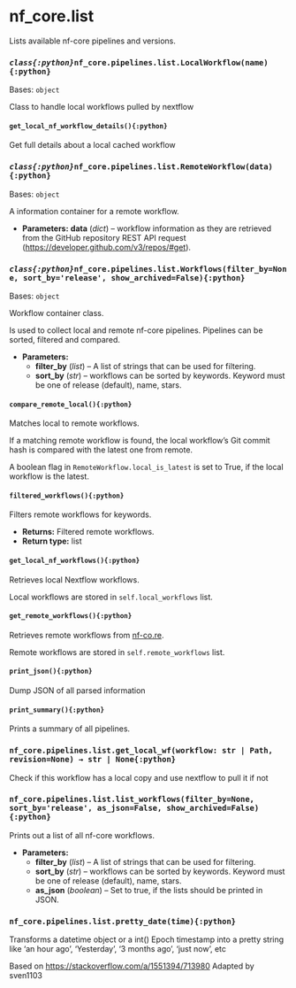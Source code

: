 # nf_core.list

Lists available nf-core pipelines and versions.

### _`class{:python}`_`nf_core.pipelines.list.LocalWorkflow(name){:python}`

Bases: `object`

Class to handle local workflows pulled by nextflow

#### `get_local_nf_workflow_details(){:python}`

Get full details about a local cached workflow

### _`class{:python}`_`nf_core.pipelines.list.RemoteWorkflow(data){:python}`

Bases: `object`

A information container for a remote workflow.

- **Parameters:**
  **data** (_dict_) – workflow information as they are retrieved from the GitHub repository REST API request
  (<https://developer.github.com/v3/repos/#get>).

### _`class{:python}`_`nf_core.pipelines.list.Workflows(filter_by=None, sort_by='release', show_archived=False){:python}`

Bases: `object`

Workflow container class.

Is used to collect local and remote nf-core pipelines. Pipelines
can be sorted, filtered and compared.

- **Parameters:**
  - **filter_by** (_list_) – A list of strings that can be used for filtering.
  - **sort_by** (_str_) – workflows can be sorted by keywords. Keyword must be one of
    release (default), name, stars.

#### `compare_remote_local(){:python}`

Matches local to remote workflows.

If a matching remote workflow is found, the local workflow’s Git commit hash is compared
with the latest one from remote.

A boolean flag in `RemoteWorkflow.local_is_latest` is set to True, if the local workflow
is the latest.

#### `filtered_workflows(){:python}`

Filters remote workflows for keywords.

- **Returns:**
  Filtered remote workflows.
- **Return type:**
  list

#### `get_local_nf_workflows(){:python}`

Retrieves local Nextflow workflows.

Local workflows are stored in `self.local_workflows` list.

#### `get_remote_workflows(){:python}`

Retrieves remote workflows from [nf-co.re](https://nf-co.re).

Remote workflows are stored in `self.remote_workflows` list.

#### `print_json(){:python}`

Dump JSON of all parsed information

#### `print_summary(){:python}`

Prints a summary of all pipelines.

### `nf_core.pipelines.list.get_local_wf(workflow: str | Path, revision=None) → str | None{:python}`

Check if this workflow has a local copy and use nextflow to pull it if not

### `nf_core.pipelines.list.list_workflows(filter_by=None, sort_by='release', as_json=False, show_archived=False){:python}`

Prints out a list of all nf-core workflows.

- **Parameters:**
  - **filter_by** (_list_) – A list of strings that can be used for filtering.
  - **sort_by** (_str_) – workflows can be sorted by keywords. Keyword must be one of
    release (default), name, stars.
  - **as_json** (_boolean_) – Set to true, if the lists should be printed in JSON.

### `nf_core.pipelines.list.pretty_date(time){:python}`

Transforms a datetime object or a int() Epoch timestamp into a
pretty string like ‘an hour ago’, ‘Yesterday’, ‘3 months ago’,
‘just now’, etc

Based on <https://stackoverflow.com/a/1551394/713980>
Adapted by sven1103
